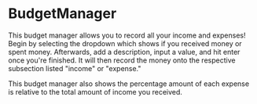 # BudgetManager

This budget manager allows you to record all your income and expenses! Begin by selecting the dropdown which shows if you received money or spent money. Afterwards, add a description, input a value, and hit enter once you're finished. It will then record the money onto the respective subsection listed "income" or "expense."

This budget manager also shows the percentage amount of each expense is relative to the total amount of income you received. 
